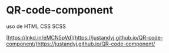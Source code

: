 # QR-code-component
uso de HTML CSS SCSS

[https://lnkd.in/eMCN5pVd](https://justandyj.github.io/QR-code-component/)https://justandyj.github.io/QR-code-component/

